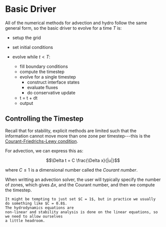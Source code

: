 # Basic Driver

All of the numerical methods for advection and hydro follow the same
general form, so the basic driver to evolve for a time $T$ is:

* setup the grid

* set initial conditions

* evolve while $t < T$:

  * fill boundary conditions
  * compute the timestep
  * evolve for a single timestep
    * construct interface states
    * evaluate fluxes
    * do conservative update
  * t = t + dt
  * output

## Controlling the Timestep

Recall that for stability, explicit methods are limited such that the information cannot
move more than one zone per timestep---this is the [Courant-Friedrichs-Lewy condition](https://en.wikipedia.org/wiki/Courant%E2%80%93Friedrichs%E2%80%93Lewy_condition).  

For advection, we
can express this as:

$$\Delta t = C \frac{\Delta x}{|u|}$$

where $C \le 1$ is a dimensional number called the *Courant number*.

When writting an advection solver, the user will typically specify the number of zones, which
gives $\Delta x$, and the Courant number, and then we compute the timestep.

```{note}
It might be tempting to just set $C = 1$, but in practice we usually do something like $C = 0.8$.
The hydrodynamics equations are 
non-linear and stability analysis is done on the linear equations, so we need to allow ourselves
a little headroom.
```
